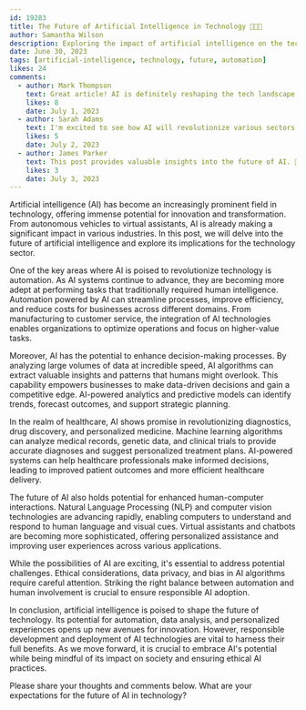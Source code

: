 ```yaml
---
id: 19283
title: The Future of Artificial Intelligence in Technology 👨‍💻🌐
author: Samantha Wilson
description: Exploring the impact of artificial intelligence on the tech industry and its potential for the future. 🚀
date: June 30, 2023
tags: [artificial-intelligence, technology, future, automation]
likes: 24
comments:
  - author: Mark Thompson
    text: Great article! AI is definitely reshaping the tech landscape. 👍
    likes: 8
    date: July 1, 2023
  - author: Sarah Adams
    text: I'm excited to see how AI will revolutionize various sectors. 😃
    likes: 5
    date: July 2, 2023
  - author: James Parker
    text: This post provides valuable insights into the future of AI. 🤔
    likes: 3
    date: July 3, 2023
---
```


Artificial intelligence (AI) has become an increasingly prominent field in technology, offering immense potential for innovation and transformation. From autonomous vehicles to virtual assistants, AI is already making a significant impact in various industries. In this post, we will delve into the future of artificial intelligence and explore its implications for the technology sector.

One of the key areas where AI is poised to revolutionize technology is automation. As AI systems continue to advance, they are becoming more adept at performing tasks that traditionally required human intelligence. Automation powered by AI can streamline processes, improve efficiency, and reduce costs for businesses across different domains. From manufacturing to customer service, the integration of AI technologies enables organizations to optimize operations and focus on higher-value tasks.

Moreover, AI has the potential to enhance decision-making processes. By analyzing large volumes of data at incredible speed, AI algorithms can extract valuable insights and patterns that humans might overlook. This capability empowers businesses to make data-driven decisions and gain a competitive edge. AI-powered analytics and predictive models can identify trends, forecast outcomes, and support strategic planning.

In the realm of healthcare, AI shows promise in revolutionizing diagnostics, drug discovery, and personalized medicine. Machine learning algorithms can analyze medical records, genetic data, and clinical trials to provide accurate diagnoses and suggest personalized treatment plans. AI-powered systems can help healthcare professionals make informed decisions, leading to improved patient outcomes and more efficient healthcare delivery.

The future of AI also holds potential for enhanced human-computer interactions. Natural Language Processing (NLP) and computer vision technologies are advancing rapidly, enabling computers to understand and respond to human language and visual cues. Virtual assistants and chatbots are becoming more sophisticated, offering personalized assistance and improving user experiences across various applications.

While the possibilities of AI are exciting, it's essential to address potential challenges. Ethical considerations, data privacy, and bias in AI algorithms require careful attention. Striking the right balance between automation and human involvement is crucial to ensure responsible AI adoption.

In conclusion, artificial intelligence is poised to shape the future of technology. Its potential for automation, data analysis, and personalized experiences opens up new avenues for innovation. However, responsible development and deployment of AI technologies are vital to harness their full benefits. As we move forward, it is crucial to embrace AI's potential while being mindful of its impact on society and ensuring ethical AI practices.

Please share your thoughts and comments below. What are your expectations for the future of AI in technology?
